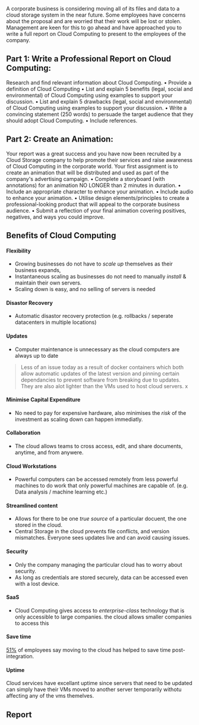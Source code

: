  
 A corporate business is considering moving all of its files and data to a cloud storage system in the near future. Some employees have concerns about the proposal and are worried that their work will be lost or stolen. Management are keen for this to go ahead and have approached you to write a full report on Cloud Computing to present to the employees of the company.
 
## Part 1: Write a Professional Report on Cloud Computing:
Research and find relevant information about Cloud Computing.
•	Provide a definition of Cloud Computing
•	List and explain 5 benefits (legal, social and environmental) of Cloud Computing using examples to support your discussion.
•	List and explain 5 drawbacks (legal, social and environmental) of Cloud Computing using examples to support your discussion.
•	Write a convincing statement (250 words) to persuade the target audience that they should adopt Cloud Computing.
•	Include references.
 
## Part 2: Create an Animation:
Your report was a great success and you have now been recruited by a Cloud Storage company to help promote their services and raise awareness of Cloud Computing in the corporate world. Your first assignment is to create an animation that will be distributed and used as part of the company's advertising campaign.
•	Complete a storyboard (with annotations) for an animation NO LONGER than 2 minutes in duration.
•	Include an appropriate character to enhance your animation.
•	Include audio to enhance your animation.
•	Utilise design elements/principles to create a professional-looking product that will appeal to the corporate business audience.
•	Submit a reflection of your final animation covering positives, negatives, and ways you could improve.



## Benefits of Cloud Computing

#### Flexibility
- Growing businesses do not have to *scale up* themselves as their business expands, 
- Instantaneous scaling as businesses do not need to manually *install* & maintain their own servers.
- Scaling down is easy, and no selling of servers is needed
#### Disastor Recovery
- Automatic disastor recovery protection (e.g. rollbacks / seperate datacenters in multiple locations)
#### Updates
- Computer maintenance is unnecessary as the cloud computers are always up to date
> Less of an issue today as a result of docker containers which both allow automatic updates of the latest version and pinning certain dependancies to prevent software from breaking due to updates. They are also alot lighter than the VMs used to host cloud servers.
x
#### Minimise Capital Expenditure
- No need to pay for expensive hardware, also minimises the *risk* of the investment as scaling down can happen immediatly.




#### Collaboration
- The cloud allows teams to cross access, edit, and share documents, anytime, and from anywere.

#### Cloud Workstations
- Powerful computers can be accessed remotely from less powerful machines to do work that only powerful machines are capable of. (e.g. Data analysis / machine learning etc.)

#### Streamlined content
- Allows for there to be one *true source* of a particular docuent, the one stored in the cloud.
- Central Storage in the cloud prevents file conflicts, and version mismatches. Everyone sees updates live and can avoid causing issues.
#### Security
- Only the company managing the particular cloud has to worry about security.
- As long as credentials are stored securely, data can be accessed even with a lost device.
#### SaaS
- Cloud Computing gives access to *enterprise-class* technology that is only accessible to large companies. the cloud allows smaller companies to access this
#### Save time
[51%](https://www.salesforce.com/uk/blog/2015/11/why-move-to-the-cloud-10-benefits-of-cloud-computing.html) of employees say moving to the cloud has helped to save time post-integration.
#### Uptime
Cloud services have excellant uptime since servers that need to be updated can simply have their VMs moved to another server temporarily withotu affecting any of the vms themelves.

## Report





